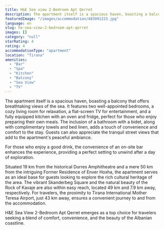 ```yaml
---
title: H&E Sea view 2-Bedroom Apt Qerret
description: The apartment itself is a spacious haven, boasting a balcony that offers breathtaking views of the sea. It features two well-appointed bedrooms, a cozy living r
featuredImage: "/images/accommodation/483991223.jpg"
language: en
slug: he-sea-view-2-bedroom-apt-qerret
images: []
category: "null"
starRating: 4
rating: 4
accommodationType: "apartment"
location: "Tirana"
amenities:
  - "Bar"
  - "Spa"
  - "Kitchen"
  - "Balcony"
  - "Sea View"
  - "TV"
---
```


The apartment itself is a spacious haven, boasting a balcony that offers breathtaking views of the sea. It features two well-appointed bedrooms, a cozy living room for relaxation, a flat-screen TV for entertainment, and a fully equipped kitchen with an oven and fridge, perfect for those who enjoy preparing their own meals. The inclusion of a bathroom with a bidet, along with complimentary towels and bed linen, adds a touch of convenience and comfort to the stay. Guests can also appreciate the tranquil street views that add to the apartment's peaceful ambiance.

For those who enjoy a good drink, the convenience of an on-site bar enhances the experience, providing a perfect setting to unwind after a day of exploration.

Situated 19 km from the historical Durres Amphitheatre and a mere 50 km from the intriguing Former Residence of Enver Hoxha, the apartment serves as an ideal base for guests looking to explore the rich cultural heritage of the area. The vibrant Skanderbeg Square and the natural beauty of the Rock of Kavaje are also within easy reach, located 49 km and 7.9 km away, respectively. For travelers, the proximity to Tirana International Mother Teresa Airport, just 43 km away, ensures a convenient journey to and from the accommodation.

H&E Sea View 2-Bedroom Apt Qerret emerges as a top choice for travelers seeking a blend of comfort, convenience, and the beauty of the Albanian coastline.

